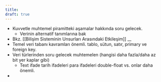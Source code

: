 ```yaml
---
title:
draft: true
---
```

- Kuvvetle muhtemel piramitteki aşamalar hakkında soru gelecek.
	- Verinin alternatif tanımlarına bak
- Bkz. [[Bilişim Sisteminin Unsurları Arasındaki Etkileşim]] __
- Temel veri tabanı kavramları önemli. tablo, sütun, satır, primary ve foreign key.
- Veri türlerinden soru gelecek muhtemelen (hangisi daha fazla/daha az bit yer kaplar gibi)
	- Text ifade tarih ifadeleri para ifadeleri double-float vs. onlar daha önemli.
- 